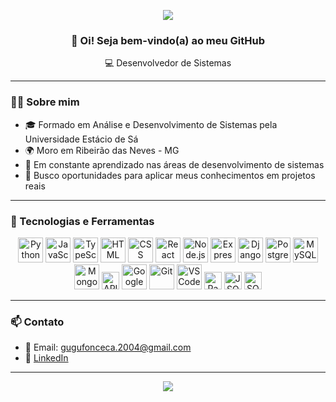 <p align="center">
  <img src="https://capsule-render.vercel.app/api?type=waving&color=1e1e2f&height=150&section=header&text=Gustavo%20Andrade&fontSize=35&fontColor=ffffff" />
</p>

<h3 align="center">👋 Oi! Seja bem-vindo(a) ao meu GitHub</h3>

<p align="center">💻 Desenvolvedor de Sistemas </p>

---

### 👨‍💻 Sobre mim

- 🎓 Formado em Análise e Desenvolvimento de Sistemas pela Universidade Estácio de Sá  
- 🌍 Moro em Ribeirão das Neves - MG  
- 🚀 Em constante aprendizado nas áreas de desenvolvimento de sistemas  
- 🎯 Busco oportunidades para aplicar meus conhecimentos em projetos reais

---

### 🧰 Tecnologias e Ferramentas

<p align="center">
  <!-- Linguagens -->
  <img src="https://cdn.jsdelivr.net/gh/devicons/devicon/icons/python/python-original.svg" width="40" title="Python"/>
  <img src="https://cdn.jsdelivr.net/gh/devicons/devicon/icons/javascript/javascript-original.svg" width="40" title="JavaScript"/>
  <img src="https://cdn.jsdelivr.net/gh/devicons/devicon/icons/typescript/typescript-original.svg" width="40" title="TypeScript"/>
  
  <!-- Front-end -->
  <img src="https://cdn.jsdelivr.net/gh/devicons/devicon/icons/html5/html5-original.svg" width="40" title="HTML"/>
  <img src="https://cdn.jsdelivr.net/gh/devicons/devicon/icons/css3/css3-original.svg" width="40" title="CSS"/>
  <img src="https://cdn.jsdelivr.net/gh/devicons/devicon/icons/react/react-original.svg" width="40" title="React"/>
  
  <!-- Back-end -->
  <img src="https://cdn.jsdelivr.net/gh/devicons/devicon/icons/nodejs/nodejs-original.svg" width="40" title="Node.js"/>
  <img src="https://cdn.jsdelivr.net/gh/devicons/devicon/icons/express/express-original.svg" width="40" title="Express.js"/>
  <img src="https://cdn.jsdelivr.net/gh/devicons/devicon/icons/django/django-plain.svg" width="40" title="Django"/>
  
  <!-- Bancos de dados -->
  <img src="https://cdn.jsdelivr.net/gh/devicons/devicon/icons/postgresql/postgresql-original.svg" width="40" title="PostgreSQL"/>
  <img src="https://cdn.jsdelivr.net/gh/devicons/devicon/icons/mysql/mysql-original.svg" width="40" title="MySQL"/>
  <img src="https://cdn.jsdelivr.net/gh/devicons/devicon/icons/mongodb/mongodb-original.svg" width="40" title="MongoDB"/>
  
  <!-- APIs -->
  <img src="https://img.shields.io/badge/API-REST-blue?style=for-the-badge" height="28" title="API REST"/>
  
  <!-- Deploy / Cloud -->
  <img src="https://cdn.jsdelivr.net/gh/devicons/devicon/icons/googlecloud/googlecloud-original.svg" width="40" title="Google Cloud Platform"/>
  
  <!-- Ferramentas -->
  <img src="https://cdn.jsdelivr.net/gh/devicons/devicon/icons/git/git-original.svg" width="40" title="Git"/>
  <img src="https://cdn.jsdelivr.net/gh/devicons/devicon/icons/vscode/vscode-original.svg" width="40" title="VSCode"/>
  
  <!-- Outros -->
  <img src="https://img.shields.io/badge/Pandas-%23150458.svg?style=for-the-badge&logo=pandas&logoColor=white" height="28" title="Pandas"/>
  <img src="https://img.shields.io/badge/JSON-%23ffffff.svg?style=for-the-badge&logo=json&logoColor=black" height="28" title="JSON"/>
  <img src="https://img.shields.io/badge/SQL-%2300758F.svg?style=for-the-badge&logo=sqlite&logoColor=white" height="28" title="SQL"/>
</p>

---

### 📫 Contato

- 📧 Email: gugufonceca.2004@gmail.com  
- 💼 [LinkedIn](https://www.linkedin.com/in/gustavo-andrade-59bb992a7)  

---

<p align="center">
  <img src="https://capsule-render.vercel.app/api?type=waving&color=1e1e2f&height=120&section=footer"/>
</p>
